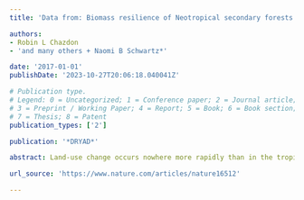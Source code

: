 ```yaml
---
title: 'Data from: Biomass resilience of Neotropical secondary forests'

authors:
- Robin L Chazdon
- 'and many others + Naomi B Schwartz*'

date: '2017-01-01'
publishDate: '2023-10-27T20:06:18.040041Z'

# Publication type.
# Legend: 0 = Uncategorized; 1 = Conference paper; 2 = Journal article;
# 3 = Preprint / Working Paper; 4 = Report; 5 = Book; 6 = Book section;
# 7 = Thesis; 8 = Patent
publication_types: ['2']

publication: '*DRYAD*'

abstract: Land-use change occurs nowhere more rapidly than in the tropics, where the imbalance between deforestation and forest regrowth has large consequences for the global carbon cycle1. However, considerable uncertainty remains about the rate of biomass recovery in secondary forests, and how these rates are influenced by climate, landscape, and prior land use2, 3, 4. Here we analyse aboveground biomass recovery during secondary succession in 45 forest sites and about 1,500 forest plots covering the major environmental gradients in the Neotropics. The studied secondary forests are highly productive and resilient. Aboveground biomass recovery after 20 years was on average 122 megagrams per hectare (Mg ha−1), corresponding to a net carbon uptake of 3.05 Mg C ha−1 yr−1, 11 times the uptake rate of old-growth forests. Aboveground biomass stocks took a median time of 66 years to recover to 90% of old-growth values. Aboveground biomass recovery after 20 years varied 11.3-fold (from 20 to 225 Mg ha−1) across sites, and this recovery increased with water availability (higher local rainfall and lower climatic water deficit). We present a biomass recovery map of Latin America, which illustrates geographical and climatic variation in carbon sequestration potential during forest regrowth. The map will support policies to minimize forest loss in areas where biomass resilience is naturally low (such as seasonally dry forest regions) and promote forest regeneration and restoration in humid tropical lowland areas with high biomass resilience.,Above-ground biomass of Neotropical secondary forests databaseThis database is the product of the 2ndFOR collaborative research network on secondary forests. The database contains aboveground biomass data (in Mg/ha) for 1334 secondary forest plots differing in time since abandonment. The plots belong to different chonosequence studies in the Neotropics. For a description of the database, see Poorter et al. 2016. Biomass resilience of Neotropical secondary forests. Nature doi:10.1038/nature16512.Aboveground biomass 2ndFOR database.csv

url_source: 'https://www.nature.com/articles/nature16512'

---
```

